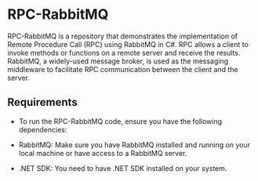 # RPC-RabbitMQ
RPC-RabbitMQ is a repository that demonstrates the implementation of Remote Procedure Call (RPC) using RabbitMQ in C#. RPC allows a client to invoke methods or functions on a remote server and receive the results. RabbitMQ, a widely-used message broker, is used as the messaging middleware to facilitate RPC communication between the client and the server.

## Requirements
- To run the RPC-RabbitMQ code, ensure you have the following dependencies:

- RabbitMQ: Make sure you have RabbitMQ installed and running on your local machine or have access to a RabbitMQ server.
- .NET SDK: You need to have .NET SDK installed on your system.

